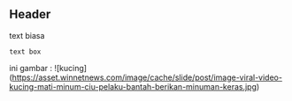 ## Header

text biasa

```
text box
```

ini gambar :
![kucing]
(https://asset.winnetnews.com/image/cache/slide/post/image-viral-video-kucing-mati-minum-ciu-pelaku-bantah-berikan-minuman-keras.jpg)